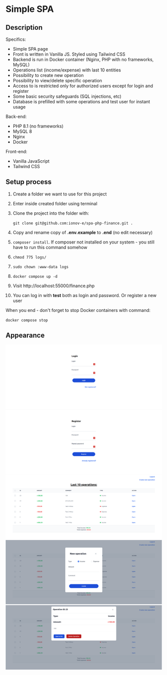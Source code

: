 # Simple SPA
## Description

Specifics:
- Simple SPA page
- Front is written in Vanilla JS. Styled using Tailwind CSS
- Backend is run in Docker container (Nginx, PHP with no frameworks, MySQL)
- Operations list (income/expense) with last 10 entities
- Possibility to create new operation
- Possibility to view/delete specific operation
- Access to is restricted only for authorized users except for login and register
- Some basic security safeguards (SQL injections, etc)
- Database is prefilled with some operations and test user for instant usage

Back-end: 
- PHP 8.1 (no frameworks)
- MySQL 8
- Nginx
- Docker

Front-end:
- Vanilla JavaScript
- Tailwind CSS

## Setup process
1. Create a folder we want to use for this project
2. Enter inside created folder using terminal
3. Clone the project into the folder with:
    
    `git clone git@github.com:ionov-e/spa-php-finance.git .`
4. Copy and rename copy of **.env.example** to **.end** (no edit necessary)
5. `composer install`. If composer not installed on your system - you still have to run this command somehow
6. `chmod 775 logs/`
7. `sudo chown :www-data logs`
8. `docker compose up -d`
9. Visit http://localhost:55000/finance.php
10. You can log in with **test** both as login and password. Or register a new user

When you end - don't forget to stop Docker containers with command:

`docker compose stop`

## Appearance

![login](docs/images/001.png)
![register](docs/images/002.png)
![list](docs/images/010.png)
![new_form](docs/images/011-.png)
![single](docs/images/012.png)